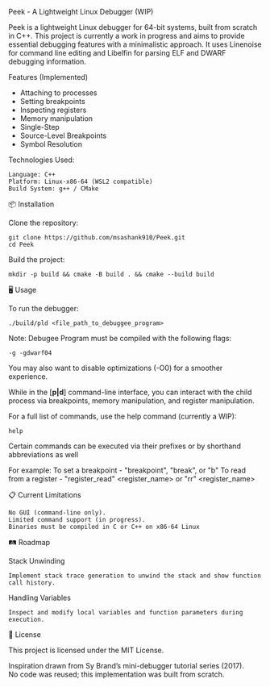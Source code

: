 Peek - A Lightweight Linux Debugger (WIP)

Peek is a lightweight Linux debugger for 64-bit systems, built from scratch in C++. This project is currently a work in progress and aims to provide essential debugging features with a minimalistic approach. It uses Linenoise for command line editing and Libelfin for parsing ELF and DWARF debugging information.

Features (Implemented)

- Attaching to processes
- Setting breakpoints
- Inspecting registers
- Memory manipulation
- Single-Step
- Source-Level Breakpoints
- Symbol Resolution

Technologies Used:

    Language: C++
    Platform: Linux-x86-64 (WSL2 compatible)
    Build System: g++ / CMake

📦 Installation

Clone the repository:

    git clone https://github.com/msashank910/Peek.git
    cd Peek

Build the project:

    mkdir -p build && cmake -B build . && cmake --build build

🖥 Usage

To run the debugger:
    
    ./build/pld <file_path_to_debuggee_program>

Note: Debugee Program must be compiled with the following flags:

    -g -gdwarf04

You may also want to disable optimizations (-O0) for a smoother experience.

While in the [__p|d__] command-line interface, you can interact with the child process via breakpoints, memory manipulation, and register manipulation.

For a full list of commands, use the help command (currently a WIP):

    help

Certain commands can be executed via their prefixes or by shorthand abbreviations as well

For example:
    To set a breakpoint - "breakpoint", "break", or "b"
    To read from a register - "register_read" <register_name> or "rr" <register_name>

📋 Current Limitations

    No GUI (command-line only).
    Limited command support (in progress).
    Binaries must be compiled in C or C++ on x86-64 Linux

🛤 Roadmap

Stack Unwinding

    Implement stack trace generation to unwind the stack and show function call history.

Handling Variables

    Inspect and modify local variables and function parameters during execution.

📄 License

This project is licensed under the MIT License.

Inspiration drawn from Sy Brand’s mini-debugger tutorial series (2017).  
No code was reused; this implementation was built from scratch.
